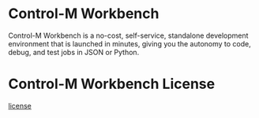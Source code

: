 # Control-M Workbench
Control-M Workbench is a no-cost, self-service, standalone development environment that is launched in minutes, giving you the autonomy to code, debug, and test jobs in JSON or Python.

# Control-M Workbench License
[license](https://aapi-swagger-doc.s3.us-west-2.amazonaws.com/workbench-license/Control-M+Workbench+Terms+of+Use+v.07.20.2022.pdf)
